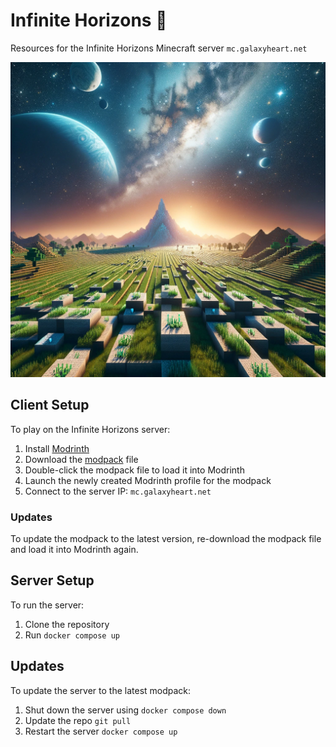 # Infinite Horizons :milky_way:
Resources for the Infinite Horizons Minecraft server `mc.galaxyheart.net`

![Server icon](data/icon.png)



## Client Setup
To play on the Infinite Horizons server:
1. Install [Modrinth](https://modrinth.com/)
2. Download the [modpack](/data/Infinite%20Horizons%201.0.0.mrpack) file
3. Double-click the modpack file to load it into Modrinth
4. Launch the newly created Modrinth profile for the modpack
5. Connect to the server IP: `mc.galaxyheart.net`

### Updates
To update the modpack to the latest version, re-download the modpack file and load it into Modrinth again.

## Server Setup
To run the server:
1. Clone the repository
2. Run `docker compose up`


## Updates
To update the server to the latest modpack:
1. Shut down the server using `docker compose down`
2. Update the repo `git pull`
3. Restart the server `docker compose up`
